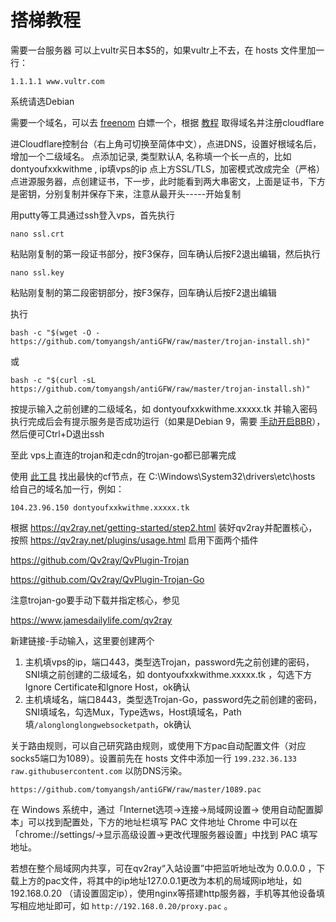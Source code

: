 # 搭梯教程

需要一台服务器 可以上vultr买日本$5的，如果vultr上不去，在 hosts 文件里加一行：

    1.1.1.1 www.vultr.com

系统请选Debian

需要一个域名，可以去 [freenom](https://www.freenom.com/) 白嫖一个，根据 [教程](https://zhujitips.com/328) 取得域名并注册cloudflare

进Cloudflare控制台（右上角可切换至简体中文），点进DNS，设置好根域名后，增加一个二级域名。
点添加记录, 类型默认A, 名称填一个长一点的，比如 dontyoufxxkwithme , ip填vps的ip
点上方SSL/TLS，加密模式改成完全（严格）
点进源服务器，点创建证书，下一步，此时能看到两大串密文，上面是证书，下方是密钥，分别复制并保存下来，注意从最开头-----开始复制

用putty等工具通过ssh登入vps，首先执行

    nano ssl.crt

粘贴刚复制的第一段证书部分，按F3保存，回车确认后按F2退出编辑，然后执行

    nano ssl.key

粘贴刚复制的第二段密钥部分，按F3保存，回车确认后按F2退出编辑

执行

    bash -c "$(wget -O - https://github.com/tomyangsh/antiGFW/raw/master/trojan-install.sh)"

或

    bash -c "$(curl -sL https://github.com/tomyangsh/antiGFW/raw/master/trojan-install.sh)"

按提示输入之前创建的二级域名，如 dontyoufxxkwithme.xxxxx.tk 并输入密码
执行完成后会有提示服务是否成功运行（如果是Debian 9，需要 [手动开启BBR](https://www.mf8.biz/debian9-bbr/)），然后便可Ctrl+D退出ssh

至此 vps上直连的trojan和走cdn的trojan-go都已部署完成

使用 [此工具](https://github.com/XIU2/CloudflareSpeedTest/releases/download/v1.4.8/CloudflareST_windows_amd64.zip) 找出最快的cf节点，在 C:\Windows\System32\drivers\etc\hosts 给自己的域名加一行，例如：

    104.23.96.150 dontyoufxxkwithme.xxxxx.tk

根据 <https://qv2ray.net/getting-started/step2.html> 装好qv2ray并配置核心，按照 <https://qv2ray.net/plugins/usage.html> 启用下面两个插件

<https://github.com/Qv2ray/QvPlugin-Trojan>

<https://github.com/Qv2ray/QvPlugin-Trojan-Go>

注意trojan-go要手动下载并指定核心，参见

<https://www.jamesdailylife.com/qv2ray>

新建链接-手动输入，这里要创建两个
1. 主机填vps的ip，端口443，类型选Trojan，password先之前创建的密码，SNI填之前创建的二级域名，如 dontyoufxxkwithme.xxxxx.tk ，勾选下方Ignore Certificate和Ignore Host，ok确认
2. 主机填域名，端口8443，类型选Trojan-Go，password先之前创建的密码，SNI填域名，勾选Mux，Type选ws，Host填域名，Path填`/alonglonglongwebsocketpath`，ok确认

关于路由规则，可以自己研究路由规则，或使用下方pac自动配置文件（对应socks5端口为1089）。设置前先在 hosts 文件中添加一行 `199.232.36.133 raw.githubusercontent.com` 以防DNS污染。

    https://github.com/tomyangsh/antiGFW/raw/master/1089.pac

在 Windows 系统中，通过「Internet选项->连接->局域网设置-> 使用自动配置脚本」可以找到配置处，下方的地址栏填写 PAC 文件地址
Chrome 中可以在「chrome://settings/->显示高级设置->更改代理服务器设置」中找到 PAC 填写地址。

若想在整个局域网内共享，可在qv2ray“入站设置”中把监听地址改为 0.0.0.0 ，下载上方的pac文件，将其中的ip地址127.0.0.1更改为本机的局域网ip地址，如 192.168.0.20 （请设置固定ip），使用nginx等搭建http服务器，手机等其他设备填写相应地址即可，如 `http://192.168.0.20/proxy.pac` 。
